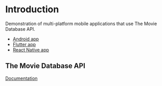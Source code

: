 # Introduction

Demonstration of multi-platform mobile applications that use The Movie Database API.

- [Android app](./android/)
- [Flutter app](./flutter/)
- [React Native app](./react-native/)

## The Movie Database API

[Documentation](https://www.themoviedb.org/documentation/api)
